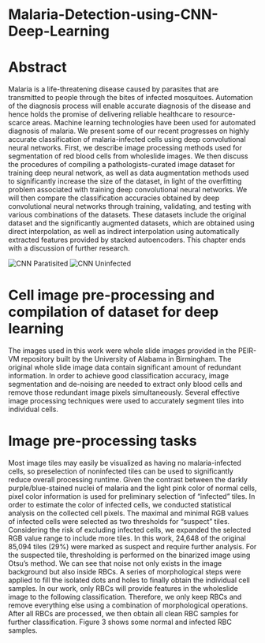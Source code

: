 # Malaria-Detection-using-CNN-Deep-Learning

# Abstract
Malaria is a life-threatening disease caused by parasites that are transmitted to people through the bites of infected mosquitoes. Automation of the diagnosis process will enable accurate diagnosis of the disease and hence holds the promise of delivering reliable healthcare to resource-scarce areas. Machine learning technologies have been used for automated diagnosis of malaria. We present some of our recent progresses on highly accurate classification of malaria-infected cells using deep convolutional neural networks. First, we describe image processing methods used for segmentation of red blood cells from wholeslide images. We then discuss the procedures of compiling a pathologists-curated image dataset for training deep neural network, as well as data augmentation methods used to significantly increase the size of the dataset, in light of the overfitting problem associated with training deep convolutional neural networks. We will then compare the classification accuracies obtained by deep convolutional neural networks through training, validating, and testing with various combinations of the datasets. These datasets include the original dataset and the significantly augmented datasets, which are obtained using direct interpolation, as well as indirect interpolation using automatically extracted features provided by stacked autoencoders. This chapter ends with a discussion of further research.

![CNN](https://cdn-images-1.medium.com/max/600/1*JHMn1LIuXENsnJHkEf7rBA.png)
Paratisited
![CNN](https://cdn-images-1.medium.com/max/600/1*HtQlLKDAagEpOtunKFwwGw.png)
Uninfected

# Cell image pre-processing and compilation of dataset for deep learning
The images used in this work were whole slide images provided in the PEIR-VM repository built by the University of Alabama in Birmingham. The original whole slide image data contain significant amount of redundant information. In order to achieve good classification accuracy, image segmentation and de-noising are needed to extract only blood cells and remove those redundant image pixels simultaneously. Several effective image processing techniques were used to accurately segment tiles into individual cells.

# Image pre-processing tasks
Most image tiles may easily be visualized as having no malaria-infected cells, so preselection of noninfected tiles can be used to significantly reduce overall processing runtime. Given the contrast between the darkly purple/blue-stained nuclei of malaria and the light pink color of normal cells, pixel color information is used for preliminary selection of “infected” tiles. In order to estimate the color of infected cells, we conducted statistical analysis on the collected cell pixels. The maximal and minimal RGB values of infected cells were selected as two thresholds for “suspect” tiles. Considering the risk of excluding infected cells, we expanded the selected RGB value range to include more tiles. In this work, 24,648 of the original 85,094 tiles (29%) were marked as suspect and require further analysis. For the suspected tile, thresholding is performed on the binarized image using Otsu’s method. We can see that noise not only exists in the image background but also inside RBCs. A series of morphological steps were applied to fill the isolated dots and holes to finally obtain the individual cell samples. In our work, only RBCs will provide features in the wholeslide image to the following classification. Therefore, we only keep RBCs and remove everything else using a combination of morphological operations. After all RBCs are processed, we then obtain all clean RBC samples for further classification. Figure 3 shows some normal and infected RBC samples.

